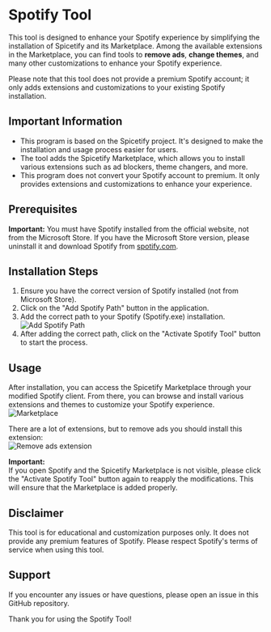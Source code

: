 # Spotify Tool

This tool is designed to enhance your Spotify experience by simplifying the installation of Spicetify and its Marketplace. Among the available extensions in the Marketplace, you can find tools to **remove ads**, **change themes**, and many other customizations to enhance your Spotify experience.

Please note that this tool does not provide a premium Spotify account; it only adds extensions and customizations to your existing Spotify installation.

## Important Information

- This program is based on the Spicetify project. It's designed to make the installation and usage process easier for users.
- The tool adds the Spicetify Marketplace, which allows you to install various extensions such as ad blockers, theme changers, and more.
- This program does not convert your Spotify account to premium. It only provides extensions and customizations to enhance your experience.

## Prerequisites

**Important:** You must have Spotify installed from the official website, not from the Microsoft Store. If you have the Microsoft Store version, please uninstall it and download Spotify from [spotify.com](https://www.spotify.com/eg-en/download/windows/).

## Installation Steps

1. Ensure you have the correct version of Spotify installed (not from Microsoft Store).
2. Click on the "Add Spotify Path" button in the application.
3. Add the correct path to your Spotify (Spotify.exe) installation.  
   ![Add Spotify Path](https://i.imgur.com/IlU6iDF.png)
4. After adding the correct path, click on the "Activate Spotify Tool" button to start the process.

## Usage

After installation, you can access the Spicetify Marketplace through your modified Spotify client. From there, you can browse and install various extensions and themes to customize your Spotify experience.  
   ![Marketplace](https://i.imgur.com/cjSSUTR.png)

There are a lot of extensions, but to remove ads you should install this extension:  
   ![Remove ads extension](https://i.imgur.com/ko6SJkH.png)

**Important:**  
If you open Spotify and the Spicetify Marketplace is not visible, please click the "Activate Spotify Tool" button again to reapply the modifications. This will ensure that the Marketplace is added properly.

## Disclaimer

This tool is for educational and customization purposes only. It does not provide any premium features of Spotify. Please respect Spotify's terms of service when using this tool.

## Support

If you encounter any issues or have questions, please open an issue in this GitHub repository.

Thank you for using the Spotify Tool!
